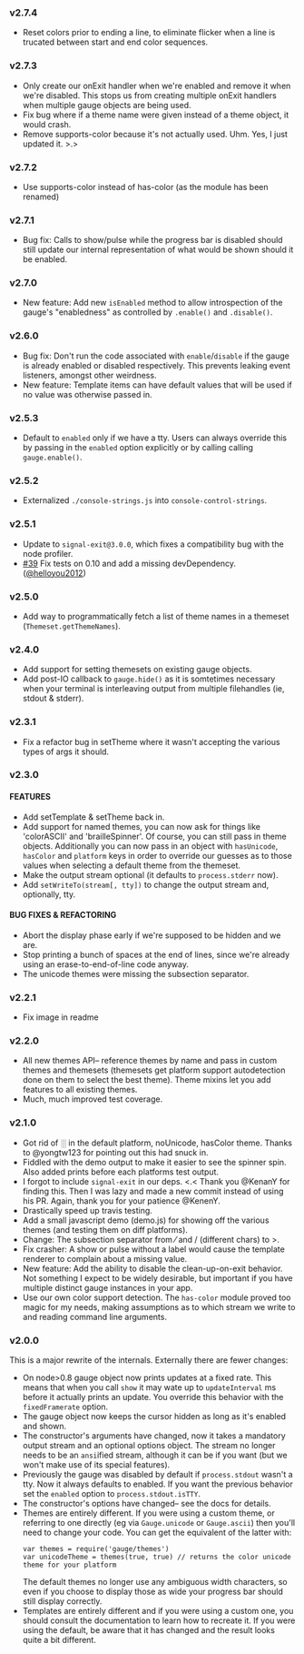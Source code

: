 ### v2.7.4* Reset colors prior to ending a line, to eliminate flicker when a line  is trucated between start and end color sequences.### v2.7.3* Only create our onExit handler when we're enabled and remove it when we're  disabled.  This stops us from creating multiple onExit handlers when  multiple gauge objects are being used.* Fix bug where if a theme name were given instead of a theme object, it  would crash.* Remove supports-color because it's not actually used.  Uhm.  Yes, I just  updated it.  >.>### v2.7.2* Use supports-color instead of has-color (as the module has been renamed)### v2.7.1* Bug fix: Calls to show/pulse while the progress bar is disabled should still  update our internal representation of what would be shown should it be enabled.### v2.7.0* New feature: Add new `isEnabled` method to allow introspection of the gauge's  "enabledness" as controlled by `.enable()` and `.disable()`.### v2.6.0* Bug fix: Don't run the code associated with `enable`/`disable` if the gauge  is already enabled or disabled respectively.  This prevents leaking event  listeners, amongst other weirdness.* New feature: Template items can have default values that will be used if no  value was otherwise passed in.### v2.5.3* Default to `enabled` only if we have a tty.  Users can always override  this by passing in the `enabled` option explicitly or by calling calling  `gauge.enable()`.### v2.5.2* Externalized `./console-strings.js` into `console-control-strings`.### v2.5.1* Update to `signal-exit@3.0.0`, which fixes a compatibility bug with the  node profiler.* [#39](https://github.com/iarna/gauge/pull/39) Fix tests on 0.10 and add  a missing devDependency. ([@helloyou2012](https://github.com/helloyou2012))### v2.5.0* Add way to programmatically fetch a list of theme names in a themeset  (`Themeset.getThemeNames`).### v2.4.0* Add support for setting themesets on existing gauge objects.* Add post-IO callback to `gauge.hide()` as it is somtetimes necessary when  your terminal is interleaving output from multiple filehandles (ie, stdout  & stderr).### v2.3.1* Fix a refactor bug in setTheme where it wasn't accepting the various types  of args it should.### v2.3.0#### FEATURES* Add setTemplate & setTheme back in.* Add support for named themes, you can now ask for things like 'colorASCII'  and 'brailleSpinner'.  Of course, you can still pass in theme objects.  Additionally you can now pass in an object with `hasUnicode`, `hasColor` and  `platform` keys in order to override our guesses as to those values when  selecting a default theme from the themeset.* Make the output stream optional (it defaults to `process.stderr` now).* Add `setWriteTo(stream[, tty])` to change the output stream and,  optionally, tty.#### BUG FIXES & REFACTORING* Abort the display phase early if we're supposed to be hidden and we are.* Stop printing a bunch of spaces at the end of lines, since we're already  using an erase-to-end-of-line code anyway.* The unicode themes were missing the subsection separator.### v2.2.1* Fix image in readme### v2.2.0* All new themes API– reference themes by name and pass in custom themes and  themesets (themesets get platform support autodetection done on them to  select the best theme).  Theme mixins let you add features to all existing  themes.* Much, much improved test coverage.### v2.1.0* Got rid of ░ in the default platform, noUnicode, hasColor theme.  Thanks  to @yongtw123 for pointing out this had snuck in.* Fiddled with the demo output to make it easier to see the spinner spin. Also  added prints before each platforms test output.* I forgot to include `signal-exit` in our deps.  <.< Thank you @KenanY for  finding this. Then I was lazy and made a new commit instead of using his  PR. Again, thank you for your patience @KenenY.* Drastically speed up travis testing.* Add a small javascript demo (demo.js) for showing off the various themes  (and testing them on diff platforms).* Change: The subsection separator from ⁄ and / (different chars) to >.* Fix crasher: A show or pulse without a label would cause the template renderer  to complain about a missing value.* New feature: Add the ability to disable the clean-up-on-exit behavior.  Not something I expect to be widely desirable, but important if you have  multiple distinct gauge instances in your app.* Use our own color support detection.  The `has-color` module proved too magic for my needs, making assumptions  as to which stream we write to and reading command line arguments.### v2.0.0This is a major rewrite of the internals.  Externally there are fewerchanges:* On node>0.8 gauge object now prints updates at a fixed rate.  This means  that when you call `show` it may wate up to `updateInterval` ms before it  actually prints an update.  You override this behavior with the  `fixedFramerate` option.* The gauge object now keeps the cursor hidden as long as it's enabled and  shown.* The constructor's arguments have changed, now it takes a mandatory output  stream and an optional options object.  The stream no longer needs to be  an `ansi`ified stream, although it can be if you want (but we won't make  use of its special features).* Previously the gauge was disabled by default if `process.stdout` wasn't a  tty.  Now it always defaults to enabled.  If you want the previous  behavior set the `enabled` option to `process.stdout.isTTY`.* The constructor's options have changed– see the docs for details.* Themes are entirely different.  If you were using a custom theme, or  referring to one directly (eg via `Gauge.unicode` or `Gauge.ascii`) then  you'll need to change your code.  You can get the equivalent of the latter  with:  ```  var themes = require('gauge/themes')  var unicodeTheme = themes(true, true) // returns the color unicode theme for your platform  ```  The default themes no longer use any ambiguous width characters, so even  if you choose to display those as wide your progress bar should still  display correctly.* Templates are entirely different and if you were using a custom one, you  should consult the documentation to learn how to recreate it.  If you were  using the default, be aware that it has changed and the result looks quite  a bit different.